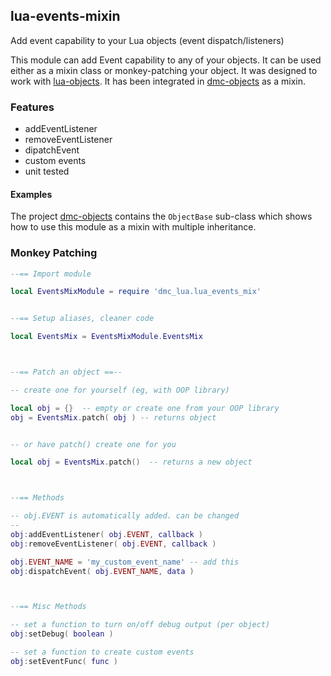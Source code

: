 ## lua-events-mixin ##

Add event capability to your Lua objects (event dispatch/listeners)


This module can add Event capability to any of your objects. It can be used either as a mixin class or monkey-patching your object. It was designed to work with [lua-objects](https://github.com/dmccuskey/dmc-objects). It has been integrated in [dmc-objects](https://github.com/dmccuskey/dmc-objects) as a mixin. 


### Features ###

* addEventListener
* removeEventListener
* dipatchEvent
* custom events
* unit tested


#### Examples ####

The project [dmc-objects](https://github.com/dmccuskey/dmc-objects) contains the `ObjectBase` sub-class which shows how to use this module as a mixin with multiple inheritance.


### Monkey Patching ###


```lua
--== Import module

local EventsMixModule = require 'dmc_lua.lua_events_mix'


--== Setup aliases, cleaner code

local EventsMix = EventsMixModule.EventsMix



--== Patch an object ==--

-- create one for yourself (eg, with OOP library)

local obj = {}  -- empty or create one from your OOP library
obj = EventsMix.patch( obj ) -- returns object


-- or have patch() create one for you

local obj = EventsMix.patch()  -- returns a new object



--== Methods

-- obj.EVENT is automatically added. can be changed
--
obj:addEventListener( obj.EVENT, callback )
obj:removeEventListener( obj.EVENT, callback )

obj.EVENT_NAME = 'my_custom_event_name' -- add this
obj:dispatchEvent( obj.EVENT_NAME, data )



--== Misc Methods

-- set a function to turn on/off debug output (per object)
obj:setDebug( boolean )

-- set a function to create custom events
obj:setEventFunc( func )


```

